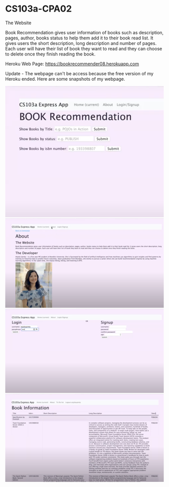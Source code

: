 # CS103a-CPA02

The Website

Book Recommendation gives user information of books such as description, pages, author, books status to help them add it to their book read list. It gives users the short description, long description and number of pages. Each user will have their list of book they want to read and they can choose to delete once they finish reading the book.

Heroku Web Page: 
https://bookrecommender08.herokuapp.com

Update - The webpage can't be access because the free version of my Heroku ended. Here are some snapshots of my webpage. 

<img src="https://github.com/anjolauprety/BookRecommender/blob/b2f02a787977ae7d630689de06e570197dc4c8df/Pictures/Screen%20Shot%202022-09-04%20at%2011.47.54%20PM.png"  /> 
<img src="https://github.com/anjolauprety/BookRecommender/blob/b2f02a787977ae7d630689de06e570197dc4c8df/Pictures/Screen%20Shot%202022-09-04%20at%2011.48.29%20PM.png" /> 
<img src="https://github.com/anjolauprety/BookRecommender/blob/20ef979aeb92f14072fac27a56a93954fb4c3426/Pictures/Screen%20Shot%202022-09-04%20at%2011.48.53%20PM.png" /> 
<img src="https://github.com/anjolauprety/BookRecommender/blob/6d4ac31906035760ea5534e312d0cf3895eb83ba/Pictures/Screen%20Shot%202022-09-04%20at%2011.49.46%20PM.png"  /> 
